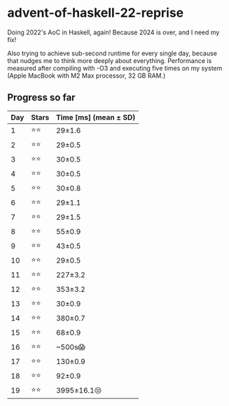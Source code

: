 # advent-of-haskell-22-reprise

Doing 2022's AoC in Haskell, again! Because 2024 is over, and I need my fix!

Also trying to achieve sub-second runtime for every single day, because that nudges me to think more deeply about everything. Performance is measured after compiling with -O3 and executing five times on my system (Apple MacBook with M2 Max processor, 32 GB RAM.)

## Progress so far

|Day|Stars|Time [ms] (mean ± SD)
|---|-----|----
|1|⭐️⭐️|29±1.6
|2|⭐️⭐️|29±0.5
|3|⭐️⭐️|30±0.5
|4|⭐️⭐️|30±0.5
|5|⭐️⭐️|30±0.8
|6|⭐️⭐️|29±1.1
|7|⭐️⭐️|29±1.5
|8|⭐️⭐️|55±0.9
|9|⭐️⭐️|43±0.5
|10|⭐️⭐️|29±0.5
|11|⭐️⭐|227±3.2 
|12|⭐️⭐|353±3.2 
|13|⭐️⭐|30±0.9 
|14|⭐️⭐|380±0.7
|15|⭐️⭐️|68±0.9
|16|⭐️⭐️|~500s😱
|17|⭐️⭐️|130±0.9
|18|⭐️⭐️|92±0.9
|19|⭐️⭐️|3995±16.1😒
